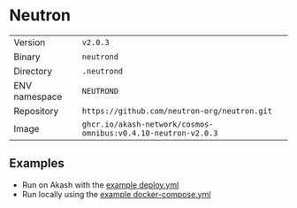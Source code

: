 # Neutron

| | |
|---|---|
|Version|`v2.0.3`|
|Binary|`neutrond`|
|Directory|`.neutrond`|
|ENV namespace|`NEUTROND`|
|Repository|`https://github.com/neutron-org/neutron.git`|
|Image|`ghcr.io/akash-network/cosmos-omnibus:v0.4.10-neutron-v2.0.3`|

## Examples

- Run on Akash with the [example deploy.yml](./deploy.yml)
- Run locally using the [example docker-compose.yml](./docker-compose.yml)
